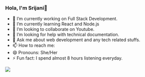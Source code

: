 ### Hola, I'm Srijani👋

- 🔭 I’m currently working on Full Stack Development.
- 🌱 I’m currently learning React and Node.js
- 👯 I’m looking to collaborate on Youtube.
- 🤔 I’m looking for help with technical documentation.
- 💬 Ask me about web development and any tech related stuffs.
- 📫 How to reach me: 
- 😄 Pronouns: She/Her
- ⚡ Fun fact: I spend almost 8 hours listening everyday.

<img src="https://github-readme-stats.vercel.app/api?username=Srijani-Chakroborty&&show_icons=true&title_color=ffffff&icon_color=bb2acf&text_color=daf7dc&bg_color=191919">
